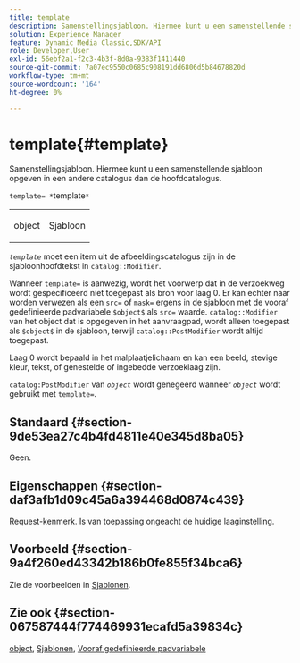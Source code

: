 ```yaml
---
title: template
description: Samenstellingsjabloon. Hiermee kunt u een samenstellende sjabloon opgeven die zich in een andere catalogus dan de hoofdcatalogus bevindt.
solution: Experience Manager
feature: Dynamic Media Classic,SDK/API
role: Developer,User
exl-id: 56ebf2a1-f2c3-4b3f-8d0a-9383f1411440
source-git-commit: 7a07ec9550c0685c908191dd6806d5b84678820d
workflow-type: tm+mt
source-wordcount: '164'
ht-degree: 0%

---
```


# template{#template}

Samenstellingsjabloon. Hiermee kunt u een samenstellende sjabloon opgeven in een andere catalogus dan de hoofdcatalogus.

`template= *`template`*`

<table id="simpletable_DEC6F4EB460D453B8F272C98C9C8B7E5"> 
 <tr class="strow"> 
  <td class="stentry"> <p><span class="varname"> object</span> </p> </td> 
  <td class="stentry"> <p>Sjabloon </p></td> 
 </tr> 
</table>

*`template`* moet een item uit de afbeeldingscatalogus zijn in de sjabloonhoofdtekst in `catalog::Modifier`.

Wanneer `template=` is aanwezig, wordt het voorwerp dat in de verzoekweg wordt gespecificeerd niet toegepast als bron voor laag 0. Er kan echter naar worden verwezen als een `src=` of `mask=` ergens in de sjabloon met de vooraf gedefinieerde padvariabele `$object$` als `src=` waarde. `catalog::Modifier` van het object dat is opgegeven in het aanvraagpad, wordt alleen toegepast als `$object$` in de sjabloon, terwijl `catalog::PostModifier` wordt altijd toegepast.

Laag 0 wordt bepaald in het malplaatjelichaam en kan een beeld, stevige kleur, tekst, of genestelde of ingebedde verzoeklaag zijn.

`catalog:PostModifier` van *`object`* wordt genegeerd wanneer *`object`* wordt gebruikt met `template=`.

## Standaard {#section-9de53ea27c4b4fd4811e40e345d8ba05}

Geen.

## Eigenschappen {#section-daf3afb1d09c45a6a394468d0874c439}

Request-kenmerk. Is van toepassing ongeacht de huidige laaginstelling.

## Voorbeeld {#section-9a4f260ed43342b186b0fe855f34bca6}

Zie de voorbeelden in [Sjablonen](../../../../../is-api/http-ref/image-serving-api-ref/c-http-protocol-reference/c-templates/c-templates.md#concept-3cd2d2adae0e41b2979b9640244d4d3e).

## Zie ook {#section-067587444f774469931ecafd5a39834c}

[object](../../../../../is-api/http-ref/image-serving-api-ref/c-http-protocol-reference/c-data-types/r-object.md#reference-2591bd24548d462782c68d138ef795a0), [Sjablonen](../../../../../is-api/http-ref/image-serving-api-ref/c-http-protocol-reference/c-templates/c-templates.md#concept-3cd2d2adae0e41b2979b9640244d4d3e), [Vooraf gedefinieerde padvariabele](../../../../../is-api/http-ref/image-serving-api-ref/c-http-protocol-reference/c-syntax-and-features/r-is-http-substitution-variables.md#reference-90dc01aba44940e4acdd0c6476e7aa5a)

